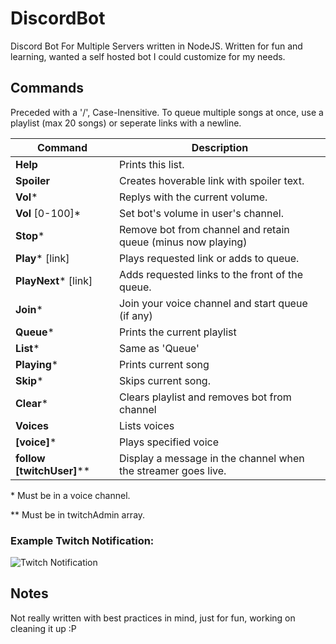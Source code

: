 # DiscordBot
Discord Bot For Multiple Servers written in NodeJS. Written for fun and learning, wanted a self hosted bot I could customize for my needs.


## Commands

Preceded with a '/', Case-Inensitive. To queue multiple songs at once, use a playlist (max 20 songs) or seperate links with a newline.

| Command | Description |
| --- | --- |
| **Help** | Prints this list. |
| **Spoiler** | Creates hoverable link with spoiler text. | 
| **Vol**\* | Replys with the current volume. |
| **Vol** [0-100]\* | Set bot's volume in user's channel. |
| **Stop**\* | Remove bot from channel and retain queue (minus now playing) | 
| **Play**\* [link] | Plays requested link or adds to queue. |
| **PlayNext**\* [link] | Adds requested links to the front of the queue. |
| **Join**\* | Join your voice channel and start queue (if any) |
| **Queue**\* | Prints the current playlist |
| **List**\* | Same as 'Queue' |
| **Playing**\* | Prints current song |
| **Skip**\* | Skips current song. | 
| **Clear**\* | Clears playlist and removes bot from channel |
| **Voices** | Lists voices | 
| **[voice]**\* | Plays specified voice |
| **follow [twitchUser]**\*\* | Display a message in the channel when the streamer goes live. |

\* Must be in a voice channel.

\*\* Must be in twitchAdmin array.

### Example Twitch Notification:

![Twitch Notification](https://i.imgur.com/0Pn7Blb.png)

## Notes

Not really written with best practices in mind, just for fun, working on cleaning it up :P
